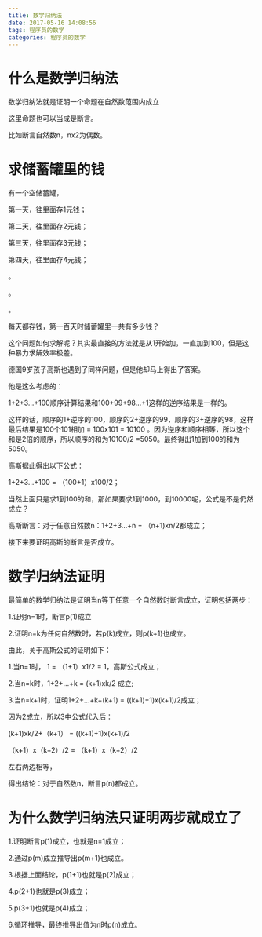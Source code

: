 ```yaml
---
title: 数学归纳法
date: 2017-05-16 14:08:56
tags: 程序员的数学
categories: 程序员的数学
---
```


# 什么是数学归纳法

数学归纳法就是证明一个命题在自然数范围内成立

这里命题也可以当成是断言。

比如断言自然数n，nx2为偶数。



# 求储蓄罐里的钱

有一个空储蓄罐，

第一天，往里面存1元钱；

第二天，往里面存2元钱；

第三天，往里面存3元钱；

第四天，往里面存4元钱；

。

。

。

每天都存钱，第一百天时储蓄罐里一共有多少钱？

这个问题如何求解呢？其实最直接的方法就是从1开始加，一直加到100，但是这种暴力求解效率极差。

 德国9岁孩子高斯也遇到了同样问题，但是他却马上得出了答案。

他是这么考虑的：

1+2+3…+100顺序计算结果和100+99+98...+1这样的逆序结果是一样的。

这样的话，顺序的1+逆序的100，顺序的2+逆序的99，顺序的3+逆序的98，这样最后结果是100个101相加 = 100x101 = 10100 。因为逆序和顺序相等，所以这个和是2倍的顺序，所以顺序的和为10100/2 =5050。最终得出1加到100的和为5050。

高斯据此得出以下公式：

1+2+3…+100 = （100+1）x100/2；

当然上面只是求1到100的和，那如果要求1到1000，到10000呢，公式是不是仍然成立？

高斯断言：对于任意自然数n：1+2+3…+n = （n+1)xn/2都成立；

接下来要证明高斯的断言是否成立。

# 数学归纳法证明

最简单的数学归纳法是证明当n等于任意一个自然数时断言成立，证明包括两步：

1.证明n=1时，断言p(1)成立

2.证明n=k为任何自然数时，若p(k)成立，则p(k+1)也成立。



由此，关于高斯公式的证明如下：

1.当n=1时， 1 = （1+1）x1/2 = 1，高斯公式成立；

2.当n=k时，1+2+...+k = (k+1)xk/2 成立;

3.当n=k+1时，证明1+2+...+k+(k+1) = ((k+1)+1)x(k+1)/2成立；

因为2成立，所以3中公式代入后：

 (k+1)xk/2+（k+1） = ((k+1)+1)x(k+1)/2

（k+1）x（k+2）/2 =  （k+1）x（k+2）/2 

左右两边相等，

得出结论：对于自然数n，断言p(n)都成立。



# 为什么数学归纳法只证明两步就成立了



1.证明断言p(1)成立，也就是n=1成立；

2.通过p(m)成立推导出p(m+1)也成立。

3.根据上面结论，p(1+1)也就是p(2)成立；

4.p(2+1)也就是p(3)成立；

5.p(3+1)也就是p(4)成立；

6.循环推导，最终推导出值为n时p(n)成立。



















